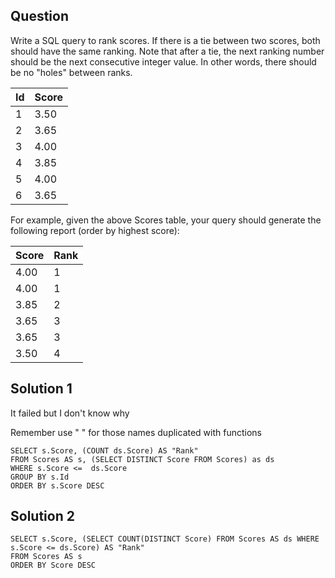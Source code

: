 ## Question

Write a SQL query to rank scores. If there is a tie between two scores, both should have the same ranking. Note that after a tie, the next ranking number should be the next consecutive integer value. In other words, there should be no "holes" between ranks.

| Id | Score |
|----|-------|
| 1  | 3.50  |
| 2  | 3.65  |
| 3  | 4.00  |
| 4  | 3.85  |
| 5  | 4.00  |
| 6  | 3.65  |

For example, given the above Scores table, your query should generate the following report (order by highest score):

| Score | Rank |
|-------|------|
| 4.00  | 1    |
| 4.00  | 1    |
| 3.85  | 2    |
| 3.65  | 3    |
| 3.65  | 3    |
| 3.50  | 4    |

## Solution 1

It failed but I don't know why

Remember use " " for those names duplicated with functions

```mysql
SELECT s.Score, (COUNT ds.Score) AS "Rank"
FROM Scores AS s, (SELECT DISTINCT Score FROM Scores) as ds
WHERE s.Score <=  ds.Score
GROUP BY s.Id
ORDER BY s.Score DESC
```

## Solution 2

```mysql
SELECT s.Score, (SELECT COUNT(DISTINCT Score) FROM Scores AS ds WHERE s.Score <= ds.Score) AS "Rank"
FROM Scores AS s
ORDER BY Score DESC
```

